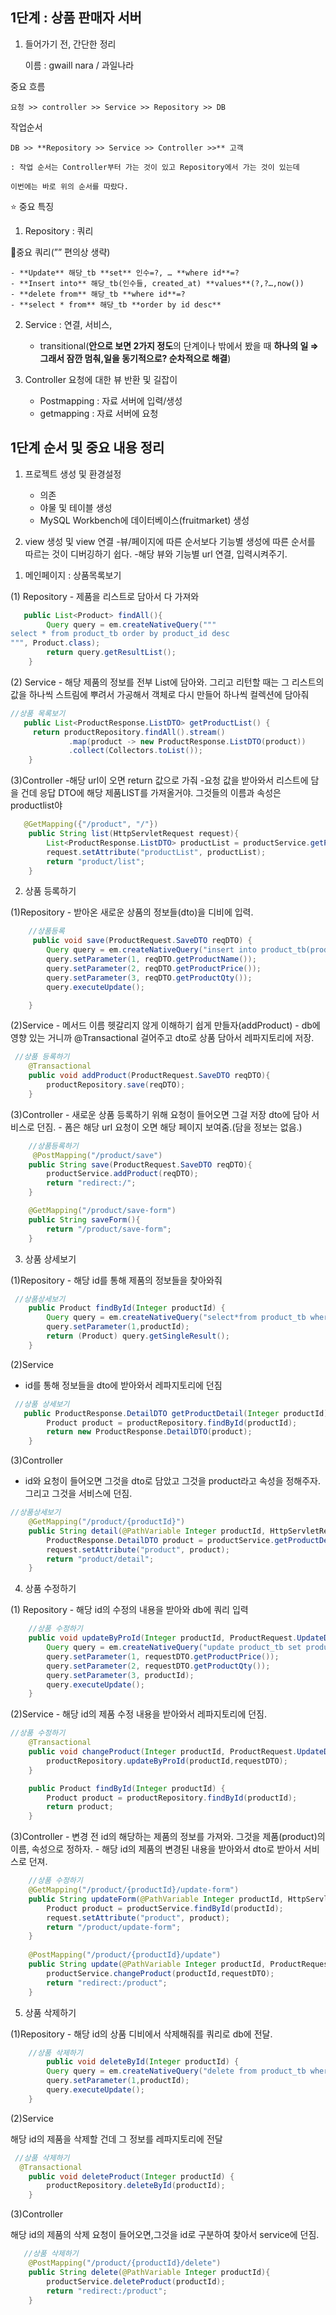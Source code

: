 ## 1단계 : 상품 판매자 서버

1. 들어가기 전, 간단한 정리

    이름 : gwaill nara / 과일나라

중요 흐름

    요청 >> controller >> Service >> Repository >> DB

작업순서

    DB >> **Repository >> Service >> Controller >>** 고객

    : 작업 순서는 Controller부터 가는 것이 있고 Repository에서 가는 것이 있는데

    이번에는 바로 위의 순서를 따랐다.

⭐ 중요 특징

1) Repository : 쿼리

💫중요 쿼리(”” 편의상 생략)

    - **Update** 해당_tb **set** 인수=?, … **where id**=?
    - **Insert into** 해당_tb(인수들, created_at) **values**(?,?…,now())
    - **delete from** 해당_tb **where id**=?
    - **select * from** 해당_tb **order by id desc**

2) Service : 연결, 서비스,
    - transitional(**안으로 보면 2가지 정도**의 단계이나 밖에서 봤을 때 **하나의 일 ⇒ 그래서 잠깐 멈춰,일을 동기적으로? 순차적으로 해결**)

3) Controller 요청에 대한 뷰 반환 및 길잡이
    - Postmapping : 자료 서버에 입력/생성
    - getmapping : 자료 서버에 요청

## 1단계 순서 및 중요 내용 정리

1. 프로젝트 생성 및 환경설정
    - 의존
    - 야물 및 테이블 생성
    - MySQL Workbench에 데이터베이스(fruitmarket) 생성

1. view 생성 및 view 연결
    -뷰/페이지에 따른 순서보다 기능별 생성에 따른 순서를 따르는 것이 디버깅하기 쉽다.
    -해당 뷰와 기능별 url 연결, 입력시켜주기.

1) 메인페이지 : 상품목록보기

(1) Repository
    - 제품을 리스트로 담아서 다 가져와

```java
   public List<Product> findAll(){
        Query query = em.createNativeQuery("""
select * from product_tb order by product_id desc
""", Product.class);
        return query.getResultList();
    }
```

(2) Service
    - 해당 제품의 정보를 전부 List에 담아와. 그리고 리턴할 때는 그 리스트의 값을 하나씩 스트림에 뿌려서 가공해서 객체로 다시 만들어 하나씩 컬렉션에 담아줘

```java
//상품 목록보기
   public List<ProductResponse.ListDTO> getProductList() {
     return productRepository.findAll().stream()
             .map(product -> new ProductResponse.ListDTO(product))
             .collect(Collectors.toList());
    }
```

(3)Controller
    -해당 url이 오면 return 값으로 가줘
    -요청 값을 받아와서 리스트에 담을 건데
      응답 DTO에 해당 제품LIST를 가져올거야. 그것들의 이름과 속성은 productlist야

```java
   @GetMapping({"/product", "/"})
    public String list(HttpServletRequest request){
        List<ProductResponse.ListDTO> productList = productService.getProductList();
        request.setAttribute("productList", productList);
        return "product/list";
    }
```

2) 상품 등록하기

(1)Repository
    - 받아온 새로운 상품의 정보들(dto)을 디비에 입력.

```java
    //상품등록
     public void save(ProductRequest.SaveDTO reqDTO) {
        Query query = em.createNativeQuery("insert into product_tb(product_name, product_price, product_qty, created_at) values (?,?,?,now())");
        query.setParameter(1, reqDTO.getProductName());
        query.setParameter(2, reqDTO.getProductPrice());
        query.setParameter(3, reqDTO.getProductQty());
        query.executeUpdate();

    }
```

(2)Service
    - 메서드 이름 헷갈리지 않게 이해하기 쉽게 만들자(addProduct)
    - db에 영향 있는 거니까 @Transactional 걸어주고 dto로 상품 담아서 레파지토리에 저장.

```java
 //상품 등록하기
    @Transactional
    public void addProduct(ProductRequest.SaveDTO reqDTO){
        productRepository.save(reqDTO);
    }

```

(3)Controller
    - 새로운 상품 등록하기 위해 요청이 들어오면 그걸 저장 dto에 담아 서비스로 던짐.
    - 폼은 해당 url 요청이 오면 해당 페이지 보여줌.(담을 정보는 없음.)

```java
    //상품등록하기
     @PostMapping("/product/save")
    public String save(ProductRequest.SaveDTO reqDTO){
        productService.addProduct(reqDTO);
        return "redirect:/";
    }

    @GetMapping("/product/save-form")
    public String saveForm(){
        return "/product/save-form";
    }
```

3) 상품 상세보기

(1)Repository
    - 해당 id를 통해 제품의 정보들을 찾아와줘

```java
 //상품상세보기
    public Product findById(Integer productId) {
        Query query = em.createNativeQuery("select*from product_tb where product_id=?",Product.class);
        query.setParameter(1,productId);
        return (Product) query.getSingleResult();
    }

```

(2)Service
- id를 통해 정보들을 dto에 받아와서 레파지토리에 던짐

```java
 //상품 상세보기
   public ProductResponse.DetailDTO getProductDetail(Integer productId){
        Product product = productRepository.findById(productId);
        return new ProductResponse.DetailDTO(product);
    }
```

(3)Controller
- id와 요청이 들어오면 그것을 dto로 담았고 그것을 product라고 속성을 정해주자. 그리고 그것을 서비스에 던짐.

```java
//상품상세보기
    @GetMapping("/product/{productId}")
    public String detail(@PathVariable Integer productId, HttpServletRequest request){
        ProductResponse.DetailDTO product = productService.getProductDetail(productId);
        request.setAttribute("product", product);
        return "product/detail";
    }
```

4) 상품 수정하기

(1) Repository
    - 해당 id의 수정의 내용을 받아와 db에 쿼리 입력

```java
    //상품 수정하기
    public void updateByProId(Integer productId, ProductRequest.UpdateDTO requestDTO) {
        Query query = em.createNativeQuery("update product_tb set product_price=?, product_qty=? where product_id=?");
        query.setParameter(1, requestDTO.getProductPrice());
        query.setParameter(2, requestDTO.getProductQty());
        query.setParameter(3, productId);
        query.executeUpdate();
    }
```

(2)Service
    - 해당 id의 제품 수정 내용을 받아와서 레파지토리에 던짐.

```java
//상품 수정하기
    @Transactional
    public void changeProduct(Integer productId, ProductRequest.UpdateDTO requestDTO) {
        productRepository.updateByProId(productId,requestDTO);
    }

    public Product findById(Integer productId) {
        Product product = productRepository.findById(productId);
        return product;
    }
```

(3)Controller
    - 변경 전 id의 해당하는 제품의 정보를 가져와. 그것을 제품(product)의 이름, 속성으로 정하자.
    - 해당 id의 제품의 변경된 내용을 받아와서 dto로 받아서 서비스로 던져.

```java
    //상품 수정하기
    @GetMapping("/product/{productId}/update-form")
    public String updateForm(@PathVariable Integer productId, HttpServletRequest request){
        Product product = productService.findById(productId);
        request.setAttribute("product", product);
        return "/product/update-form";
    }
    
    @PostMapping("/product/{productId}/update")
    public String update(@PathVariable Integer productId, ProductRequest.UpdateDTO requestDTO){
        productService.changeProduct(productId,requestDTO);
        return "redirect:/product";
    }

```

5) 상품 삭제하기

(1)Repository
    - 해당 id의 상품 디비에서 삭제해줘를 쿼리로 db에 전달. 

```java
    //상품 삭제하기
        public void deleteById(Integer productId) {
        Query query = em.createNativeQuery("delete from product_tb where product_id=?");
        query.setParameter(1,productId);
        query.executeUpdate();
    }
```

(2)Service

해당 id의 제품을 삭제할 건데 그 정보를 레파지토리에 전달

```java
 //상품 삭제하기
  @Transactional
    public void deleteProduct(Integer productId) {
        productRepository.deleteById(productId);
    }
```

(3)Controller

해당 id의 제품의 삭제 요청이 들어오면,그것을 id로 구분하여 찾아서 service에 던짐.

```java
   //상품 삭제하기
    @PostMapping("/product/{productId}/delete")
    public String delete(@PathVariable Integer productId){
        productService.deleteProduct(productId);
        return "redirect:/product";
    }
```
